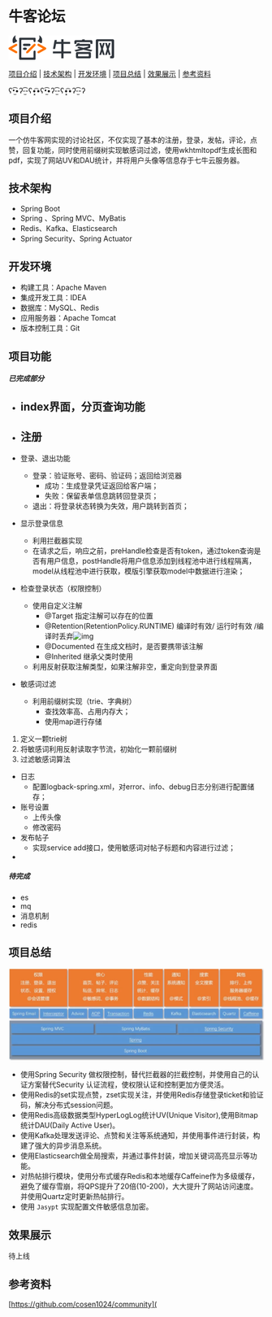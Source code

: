 # 牛客论坛



[![img](assets/1636944252254TIDXY.png)](https://www.nowcoder.com/)



[项目介绍](#项目介绍) | [技术架构](#技术架构) | [开发环境](#开发环境) | [项目总结](#项目总结) | [效果展示](#效果展示) | [参考资料](#参考资料)



ʕ•̫͡•ʔ-̫͡-ʕ•͓͡•ʕ•̫͡•ʔ-̫͡-ʕ•͓͡•ʔ-̫͡-ʔ

## 项目介绍

一个仿牛客网实现的讨论社区，不仅实现了基本的注册，登录，发帖，评论，点赞，回复功能，同时使用前缀树实现敏感词过滤，使用wkhtmltopdf生成长图和pdf，实现了网站UV和DAU统计，并将用户头像等信息存于七牛云服务器。    

## 技术架构

- Spring Boot
- Spring 、Spring MVC、MyBatis
- Redis、Kafka、Elasticsearch
- Spring Security、Spring Actuator

## 开发环境

- 构建工具：Apache Maven
- 集成开发工具：IDEA
- 数据库：MySQL、Redis
- 应用服务器：Apache Tomcat
- 版本控制工具：Git

## 项目功能
##### 已完成部分

- index界面，分页查询功能
  - 
- 注册
  - 

- 登录、退出功能
  - 登录：验证账号、密码、验证码；返回给浏览器
    - 成功：生成登录凭证返回给客户端；
    - 失败：保留表单信息跳转回登录页；
  - 退出：将登录状态转换为失效，用户跳转到首页；
- 显示登录信息
  - 利用拦截器实现
  - 在请求之后，响应之前，preHandle检查是否有token，通过token查询是否有用户信息，postHandle将用户信息添加到线程池中进行线程隔离，model从线程池中进行获取，模版引擎获取model中数据进行渲染；
- 检查登录状态（权限控制）
  - 使用自定义注解
    - @Target 指定注解可以存在的位置
    - @Retention(RetentionPolicy.RUNTIME) 编译时有效/ 运行时有效 /编译时丢弃![img](https://alidocs.oss-cn-zhangjiakou.aliyuncs.com/res/gMp7lddYjobalBQN/img/4672e6f6-edc0-4adf-b3e6-23fd2e892154.png)
    - @Documented 在生成文档时，是否要携带该注解
    - @Inherited 继承父类时使用
  - 利用反射获取注解类型，如果注解非空，重定向到登录界面
- 敏感词过滤
  - 利用前缀树实现（trie、字典树）
    - 查找效率高、占用内存大；
    - 使用map进行存储

1. 定义一颗trie树
2. 将敏感词利用反射读取字节流，初始化一颗前缀树
3. 过滤敏感词算法

- 日志
  - 配置logback-spring.xml，对error、info、debug日志分别进行配置储存；
- 账号设置
  - 上传头像
  - 修改密码
- 发布帖子
  - 实现service add接口，使用敏感词对帖子标题和内容进行过滤；
- 

##### 待完成

- es
- mq
- 消息机制
- redis

 


## 项目总结

![image-20220206171423266](assets/image-20220206171423266.png)

- 使用Spring Security 做权限控制，替代拦截器的拦截控制，并使用自己的认证方案替代Security 认证流程，使权限认证和控制更加方便灵活。
- 使用Redis的set实现点赞，zset实现关注，并使用Redis存储登录ticket和验证码，解决分布式session问题。
- 使用Redis高级数据类型HyperLogLog统计UV(Unique Visitor),使用Bitmap统计DAU(Daily Active User)。
- 使用Kafka处理发送评论、点赞和关注等系统通知，并使用事件进行封装，构建了强大的异步消息系统。
- 使用Elasticsearch做全局搜索，并通过事件封装，增加关键词高亮显示等功能。
- 对热帖排行模块，使用分布式缓存Redis和本地缓存Caffeine作为多级缓存，避免了缓存雪崩，将QPS提升了20倍(10-200)，大大提升了网站访问速度。并使用Quartz定时更新热帖排行。
- 使用 `Jasypt` 实现配置文件敏感信息加密。

## 效果展示
待上线

## 参考资料

[https://github.com/cosen1024/community](